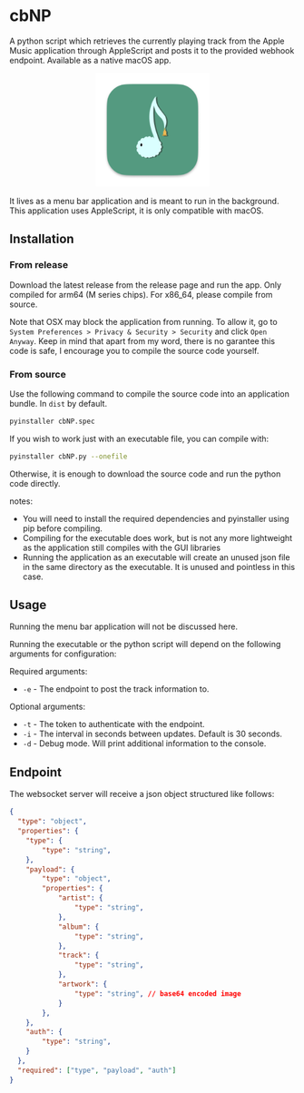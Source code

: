 # cbNP

A python script which retrieves the currently playing track from the Apple Music application through AppleScript and posts it to the provided webhook endpoint. Available as a native macOS app.

<p align="center">
<img src="./assets/logo.png" alt="drawing" width="200"/>
</p>

It lives as a menu bar application and is meant to run in the background. This application uses AppleScript, it is only compatible with macOS.

## Installation

### From release

Download the latest release from the release page and run the app. Only compiled for arm64 (M series chips). For x86_64, please compile from source.

Note that OSX may block the application from running. To allow it, go to `System Preferences > Privacy & Security > Security` and click `Open Anyway`. Keep in mind that apart from my word, there is no garantee this code is safe, I encourage you to compile the source code yourself.

### From source

Use the following command to compile the source code into an application bundle. In `dist` by default.

```bash
pyinstaller cbNP.spec
```

If you wish to work just with an executable file, you can compile with:

```bash
pyinstaller cbNP.py --onefile
```

Otherwise, it is enough to download the source code and run the python code directly.


notes: 
- You will need to install the required dependencies and pyinstaller using pip before compiling.
- Compiling for the executable does work, but is not any more lightweight as the application still compiles with the GUI libraries
- Running the application as an executable will create an unused json file in the same directory as the executable. It is unused and pointless in this case.

## Usage

Running the menu bar application will not be discussed here.

Running the executable or the python script will depend on the following arguments for configuration:

Required arguments:
- `-e` - The endpoint to post the track information to.

Optional arguments:
- `-t` - The token to authenticate with the endpoint.
- `-i` - The interval in seconds between updates. Default is 30 seconds.
- `-d` - Debug mode. Will print additional information to the console.

## Endpoint

The websocket server will receive a json object structured like follows:

```json
{
  "type": "object",
  "properties": {
    "type": {
        "type": "string",
    },
    "payload": {
        "type": "object",
        "properties": {
            "artist": {
                "type": "string",
            },
            "album": {
                "type": "string",
            },
            "track": {
                "type": "string",
            },
            "artwork": {
                "type": "string", // base64 encoded image
            }
        },
    },
    "auth": {
        "type": "string",
    }
  },
  "required": ["type", "payload", "auth"]
}
```
